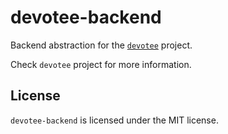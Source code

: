 # devotee-backend

Backend abstraction for the [`devotee`](https://crates.io/crates/devotee) project.

Check `devotee` project for more information.

## License

`devotee-backend` is licensed under the MIT license.
